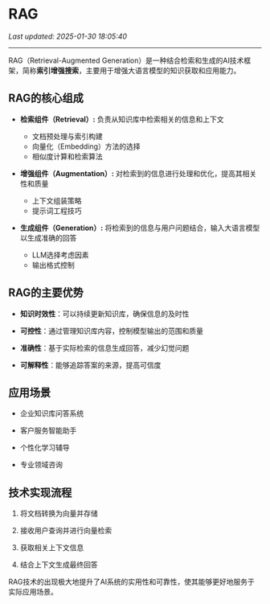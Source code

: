 # RAG

_Last updated: 2025-01-30 18:05:40_

---

RAG（Retrieval-Augmented Generation）是一种结合检索和生成的AI技术框架，简称**索引增强搜索**，主要用于增强大语言模型的知识获取和应用能力。


## RAG的核心组成


- **检索组件（Retrieval）:** 负责从知识库中检索相关的信息和上下文
    - 文档预处理与索引构建
    - 向量化（Embedding）方法的选择
    - 相似度计算和检索算法

- **增强组件（Augmentation）:** 对检索到的信息进行处理和优化，提高其相关性和质量
    - 上下文组装策略
    - 提示词工程技巧

- **生成组件（Generation）:** 将检索到的信息与用户问题结合，输入大语言模型以生成准确的回答
    - LLM选择考虑因素
    - 输出格式控制

## RAG的主要优势


- **知识时效性**：可以持续更新知识库，确保信息的及时性

- **可控性**：通过管理知识库内容，控制模型输出的范围和质量

- **准确性**：基于实际检索的信息生成回答，减少幻觉问题

- **可解释性**：能够追踪答案的来源，提高可信度

## 应用场景


- 企业知识库问答系统

- 客户服务智能助手

- 个性化学习辅导

- 专业领域咨询

## 技术实现流程


1. 将文档转换为向量并存储

1. 接收用户查询并进行向量检索

1. 获取相关上下文信息

1. 结合上下文生成最终回答

RAG技术的出现极大地提升了AI系统的实用性和可靠性，使其能够更好地服务于实际应用场景。

